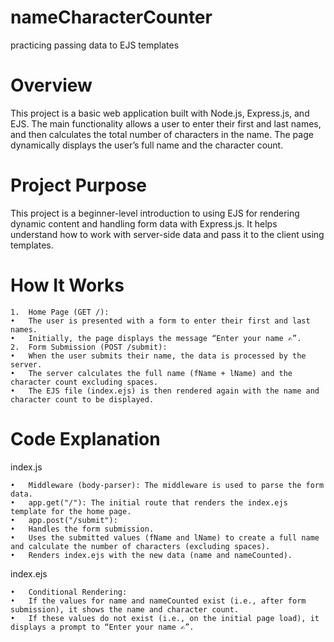 # nameCharacterCounter
 practicing passing data to EJS templates

# Overview 
This project is a basic web application built with Node.js, Express.js, and EJS. The main functionality allows a user to enter their first and last names, and then calculates the total number of characters in the name. The page dynamically displays the user’s full name and the character count.

# Project Purpose

This project is a beginner-level introduction to using EJS for rendering dynamic content and handling form data with Express.js. It helps understand how to work with server-side data and pass it to the client using templates.

# How It Works

	1.	Home Page (GET /):
	•	The user is presented with a form to enter their first and last names.
	•	Initially, the page displays the message “Enter your name ✍️”.
	2.	Form Submission (POST /submit):
	•	When the user submits their name, the data is processed by the server.
	•	The server calculates the full name (fName + lName) and the character count excluding spaces.
	•	The EJS file (index.ejs) is then rendered again with the name and character count to be displayed.

# Code Explanation

index.js

	•	Middleware (body-parser): The middleware is used to parse the form data.
	•	app.get("/"): The initial route that renders the index.ejs template for the home page.
	•	app.post("/submit"):
	•	Handles the form submission.
	•	Uses the submitted values (fName and lName) to create a full name and calculate the number of characters (excluding spaces).
	•	Renders index.ejs with the new data (name and nameCounted).

index.ejs

	•	Conditional Rendering:
	•	If the values for name and nameCounted exist (i.e., after form submission), it shows the name and character count.
	•	If these values do not exist (i.e., on the initial page load), it displays a prompt to “Enter your name ✍️”.

